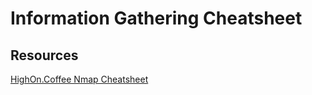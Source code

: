 # Information Gathering Cheatsheet

## Resources

[HighOn.Coffee Nmap Cheatsheet](https://highon.coffee/blog/nmap-cheat-sheet/)
